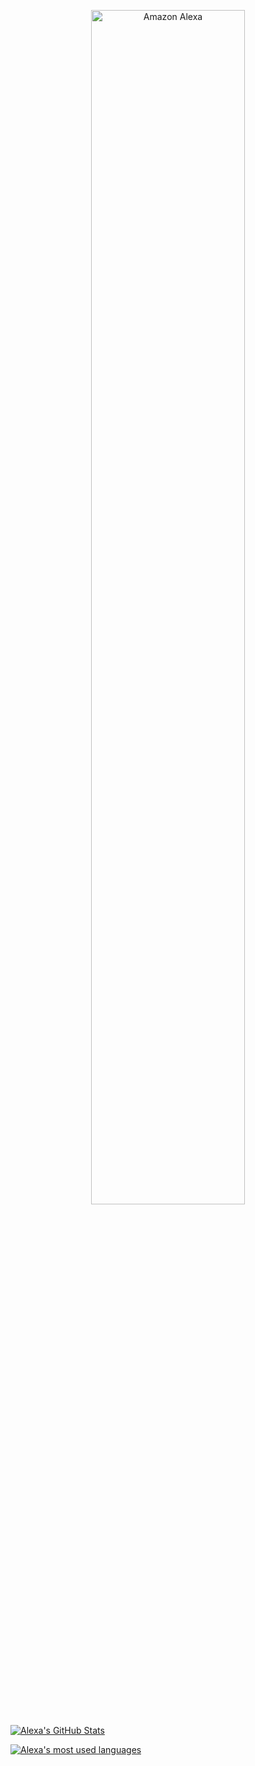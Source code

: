 <p align = "center">
<img src="https://github.com/alexasummers/alexasummers/raw/main/Amazon-Frames.gif" alt="Amazon Alexa" width="70%" height="70%">
</p>

[![Alexa's GitHub Stats](https://github-readme-stats.vercel.app/api?username=alexasummers&show_icons=true)](https://github.com/alexasummers)

[![Alexa's most used languages](https://github-readme-stats.vercel.app/api/top-langs/?username=alexasummers&layout=compact&theme=radical)](https://github.com/alexasummers)
